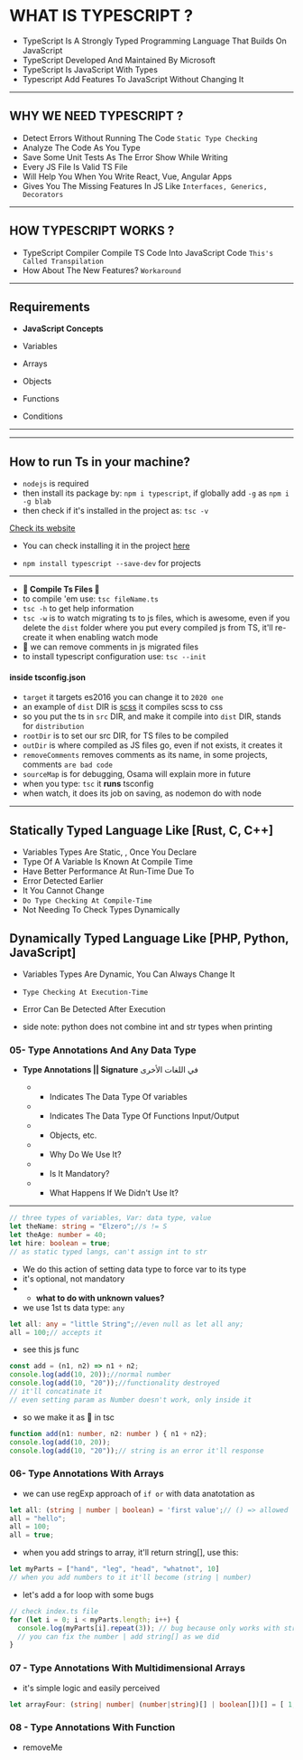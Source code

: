 # WHAT IS TYPESCRIPT ?

- TypeScript Is A Strongly Typed Programming Language That Builds On JavaScript
- TypeScript Developed And Maintained By Microsoft
- TypeScript Is JavaScript With Types
- Typescript Add Features To JavaScript Without Changing It

---

## WHY WE NEED TYPESCRIPT ?

- Detect Errors Without Running The Code `Static Type Checking`
- Analyze The Code As You Type
- Save Some Unit Tests As The Error Show While Writing
- Every JS File Is Valid TS File
- Will Help You When You Write React, Vue, Angular Apps
- Gives You The Missing Features In JS Like `Interfaces, Generics, Decorators`

---

## HOW TYPESCRIPT WORKS ?

- TypeScript Compiler Compile TS Code Into JavaScript Code `This's Called Transpilation`
- How About The New Features? `Workaround`

---

## Requirements

- **JavaScript Concepts**

- Variables
- Arrays
- Objects
- Functions
- Conditions

---

---

## How to run Ts in your machine?

- `nodejs` is required
- then install its package by: `npm i typescript`, if globally add `-g` as `npm i -g blab`
- then check if it's installed in the project as: `tsc -v`

[Check its website](https://www.typescriptlang.org/)

- You can check installing it in the project [here](https://www.typescriptlang.org/download)

- `npm install typescript --save-dev` for projects

---

- **🔴 Compile Ts Files 🔴**
- to compile 'em use: `tsc fileName.ts`
- `tsc -h` to get help information
- `tsc -w` is to watch migrating ts to js files, which is awesome, even if you delete the `dist` folder where you put every compiled js from TS, it'll re-create it when enabling watch mode
- 🔴 we can remove comments in js migrated files
- to install typescript configuration use: `tsc --init`

#### inside tsconfig.json

- `target` it targets es2016 you can change it to `2020 one`
- an  example of `dist` DIR is [scss](https://github.com/twbs/bootstrap) it compiles scss to css
- so you put the ts in `src` DIR, and make it compile into `dist` DIR, stands for `distribution`
- `rootDir` is to set our src DIR, for TS files to be compiled
- `outDir` is where compiled as JS files go, even if not exists, it creates it
- `removeComments` removes comments as its name, in some projects, comments `are bad code`
- `sourceMap` is for debugging, Osama will explain more in future
- when you type: `tsc` it **runs** tsconfig
- when watch, it does its job on saving, as nodemon do with node

---

## Statically Typed Language Like [Rust, C, C++]

- Variables Types Are Static, , Once You Declare
- Type Of A Variable Is Known At Compile Time
- Have Better Performance At Run-Time Due To
- Error Detected Earlier
- It You Cannot Change
- `Do Type Checking At Compile-Time`
- Not Needing To Check Types Dynamically

## Dynamically Typed Language Like [PHP, Python, JavaScript]

- Variables Types Are Dynamic, You Can Always Change It
- `Type Checking At Execution-Time`
- Error Can Be Detected After Execution

- side note: python does not combine int and str types when printing

### 05- Type Annotations And Any Data Type

- **Type Annotations || Signature** في اللغات الأخرى

  - - Indicates The Data Type Of variables
  - - Indicates The Data Type Of Functions Input/Output
  - - Objects, etc.

  - - Why Do We Use It?
  - - Is It Mandatory?
  - - What Happens If We Didn't Use It?

---

```typescript
// three types of variables, Var: data type, value
let theName: string = "Elzero";//s != S
let theAge: number = 40;
let hire: boolean = true;
// as static typed langs, can't assign int to str
```

- We do this action of setting data type to force var to its type
- it's optional, not mandatory
- - **what to do with unknown values?**
- we use 1st ts data type: `any`

```typescript
let all: any = "little String";//even null as let all any;
all = 100;// accepts it
```

- see this js func

```javascript
const add = (n1, n2) => n1 + n2;
console.log(add(10, 20));//normal number
console.log(add(10, "20"));//functionality destroyed
// it'll concatinate it
// even setting param as Number doesn't work, only inside it
```

- so we make it as 🔽 in tsc

```typescript
function add(n1: number, n2: number ) { n1 + n2};
console.log(add(10, 20));
console.log(add(10, "20"));// string is an error it'll response
```

### 06- Type Annotations With Arrays

- we can use regExp approach of `if or` with data anatotation as 

```typescript
let all: (string | number | boolean) = 'first value';// () => allowed
all = "hello";
all = 100;
all = true;
```

- when you add strings to array, it'll return string[], use this: 

```typescript
let myParts = ["hand", "leg", "head", "whatnot", 10]
// when you add numbers to it it'll become (string | number)
```

- let's add a for loop with some bugs

```typescript
// check index.ts file
for (let i = 0; i < myParts.length; i++) {
  console.log(myParts[i].repeat(3)); // bug because only works with string
  // you can fix the number | add string[] as we did
}
```

### 07 - Type Annotations With Multidimensional Arrays

- it's simple logic and easily perceived

```ts
let arrayFour: (string| number| (number|string)[] | boolean[])[] = [ 1, 2, "A", "B", [ 3, 4,"C","D"], [true, false]];
```

### 08 - Type Annotations With Function

- removeMe